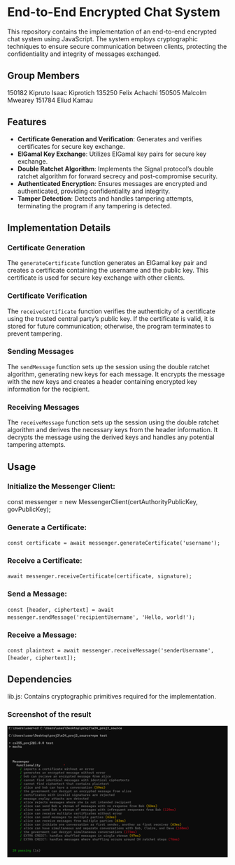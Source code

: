 # End-to-End Encrypted Chat System

This repository contains the implementation of an end-to-end encrypted chat system using JavaScript. The system employs cryptographic techniques to ensure secure communication between clients, protecting the confidentiality and integrity of messages exchanged.
## Group Members
150182 Kipruto Isaac Kiprotich
135250 Felix Achachi
150505 Malcolm Mwearey
151784 Eliud Kamau


## Features

- **Certificate Generation and Verification**: Generates and verifies certificates for secure key exchange.
- **ElGamal Key Exchange**: Utilizes ElGamal key pairs for secure key exchange.
- **Double Ratchet Algorithm**: Implements the Signal protocol’s double ratchet algorithm for forward secrecy and post-compromise security.
- **Authenticated Encryption**: Ensures messages are encrypted and authenticated, providing confidentiality and integrity.
- **Tamper Detection**: Detects and handles tampering attempts, terminating the program if any tampering is detected.

## Implementation Details

### Certificate Generation

The `generateCertificate` function generates an ElGamal key pair and creates a certificate containing the username and the public key. This certificate is used for secure key exchange with other clients.

### Certificate Verification

The `receiveCertificate` function verifies the authenticity of a certificate using the trusted central party’s public key. If the certificate is valid, it is stored for future communication; otherwise, the program terminates to prevent tampering.

### Sending Messages

The `sendMessage` function sets up the session using the double ratchet algorithm, generating new keys for each message. It encrypts the message with the new keys and creates a header containing encrypted key information for the recipient.

### Receiving Messages

The `receiveMessage` function sets up the session using the double ratchet algorithm and derives the necessary keys from the header information. It decrypts the message using the derived keys and handles any potential tampering attempts.



## Usage
###  Initialize the Messenger Client:
const messenger = new MessengerClient(certAuthorityPublicKey, govPublicKey);

### Generate a Certificate:
`const certificate = await messenger.generateCertificate('username');`

### Receive a Certificate:
`await messenger.receiveCertificate(certificate, signature);`

### Send a Message:
`const [header, ciphertext] = await messenger.sendMessage('recipientUsername', 'Hello, world!');`


### Receive a Message:
`const plaintext = await messenger.receiveMessage('senderUsername', [header, ciphertext]);`

## Dependencies
lib.js: Contains cryptographic primitives required for the implementation.

### Screenshot of the result
![alt text](screenshot_endtoendchat-1.png)

